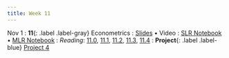 ```yaml
---
title: Week 11
---
```


Nov 1
: **11**{: .label .label-gray} Econometrics
: [Slides](https://docs.google.com/presentation/d/10R6EIAbOmCfzgQY9McR56PpyAH-t1QOSSUxMy_X8rL0/edit#slide=id.g101bb6e46f4_2_0) &#8226; Video
: [SLR Notebook](https://datahub.berkeley.edu/hub/user-redirect/git-pull?repo=https%3A%2F%2Fgithub.com%2Fdata-88e%2Ffa23-materials&urlpath=tree%2Ffa23-materials%2F%2Flec%2Flec11%2F11.1-slr.ipynb&branch=main) &#8226; [MLR Notebook](https://datahub.berkeley.edu/hub/user-redirect/git-pull?repo=https%3A%2F%2Fgithub.com%2Fdata-88e%2Ffa23-materials&urlpath=tree%2Ffa23-materials%2F%2Flec%2Flec11%2F11.2-mlr.ipynb&branch=main)
: *Reading*: [11.0](https://data-88e.github.io/textbook/content/11-econometrics/index.html), [11.1](https://data-88e.github.io/textbook/content/11-econometrics/single-variable.html), [11.2](https://data-88e.github.io/textbook/content/11-econometrics/statsmodels.html), [11.3](https://data-88e.github.io/textbook/content/11-econometrics/multivariable.html), [11.4](https://data-88e.github.io/textbook/content/11-econometrics/reading-econ-papers.html)
: **Project**{: .label .label-blue} [Project 4](https://datahub.berkeley.edu/hub/user-redirect/git-pull?repo=https%3A%2F%2Fgithub.com%2Fdata-88e%2Ffa23-materials&urlpath=retro%2Ftree%2Ffa23-materials%2Fproj%2Fproj04%2Fproj04.ipynb&branch=main)
